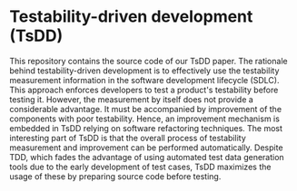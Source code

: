 # Testability-driven development (TsDD)

This repository contains the source code of our TsDD paper.
The rationale behind testability-driven development is to effectively use the testability measurement information in the software development lifecycle (SDLC). This approach enforces developers to test a product's testability before testing it. However, the measurement by itself does not provide a considerable advantage. It must be accompanied by improvement of the components with poor testability. Hence, an improvement mechanism is embedded in TsDD relying on software refactoring techniques. The most interesting part of TsDD is that the overall process of testability measurement and improvement can be performed automatically. Despite TDD, which fades the advantage of using automated test data generation tools due to the early development of test cases, TsDD maximizes the usage of these by preparing source code before testing. 
 
